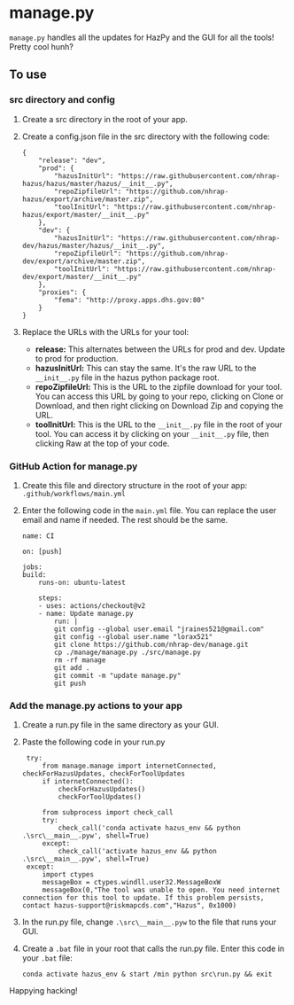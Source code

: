 # manage.py

`manage.py` handles all the updates for HazPy and the GUI for all the tools! Pretty cool hunh?

## To use

### src directory and config

1. Create a src directory in the root of your app.
2. Create a config.json file in the src directory with the following code:

   ```
   {
       "release": "dev",
       "prod": {
           "hazusInitUrl": "https://raw.githubusercontent.com/nhrap-hazus/hazus/master/hazus/__init__.py",
           "repoZipfileUrl": "https://github.com/nhrap-hazus/export/archive/master.zip",
           "toolInitUrl": "https://raw.githubusercontent.com/nhrap-hazus/export/master/__init__.py"
       },
       "dev": {
           "hazusInitUrl": "https://raw.githubusercontent.com/nhrap-dev/hazus/master/hazus/__init__.py",
           "repoZipfileUrl": "https://github.com/nhrap-dev/export/archive/master.zip",
           "toolInitUrl": "https://raw.githubusercontent.com/nhrap-dev/export/master/__init__.py"
       },
       "proxies": {
           "fema": "http://proxy.apps.dhs.gov:80"
       }
   }

   ```

3. Replace the URLs with the URLs for your tool:

   - **release:** This alternates between the URLs for prod and dev. Update to prod for production.
   - **hazusInitUrl:** This can stay the same. It's the raw URL to the `__init__.py` file in the hazus python package root.
   - **repoZipfileUrl:** This is the URL to the zipfile download for your tool. You can access this URL by going to your repo, clicking on Clone or Download, and then right clicking on Download Zip and copying the URL.
   - **toolInitUrl:** This is the URL to the `__init__.py` file in the root of your tool. You can access it by clicking on your `__init__.py` file, then clicking Raw at the top of your code.

### GitHub Action for manage.py

1. Create this file and directory structure in the root of your app: `.github/workflows/main.yml`
2. Enter the following code in the `main.yml` file. You can replace the user email and name if needed. The rest should be the same.

   ```
   name: CI

   on: [push]

   jobs:
   build:
       runs-on: ubuntu-latest

       steps:
       - uses: actions/checkout@v2
       - name: Update manage.py
           run: |
           git config --global user.email "jraines521@gmail.com"
           git config --global user.name "lorax521"
           git clone https://github.com/nhrap-dev/manage.git
           cp ./manage/manage.py ./src/manage.py
           rm -rf manage
           git add .
           git commit -m "update manage.py"
           git push

   ```

### Add the manage.py actions to your app

1. Create a run.py file in the same directory as your GUI.
2. Paste the following code in your run.py

   ```
    try:
        from manage.manage import internetConnected, checkForHazusUpdates, checkForToolUpdates
        if internetConnected():
            checkForHazusUpdates()
            checkForToolUpdates()

        from subprocess import check_call
        try:
            check_call('conda activate hazus_env && python .\src\__main__.pyw', shell=True)
        except:
            check_call('activate hazus_env && python .\src\__main__.pyw', shell=True)
    except:
        import ctypes
        messageBox = ctypes.windll.user32.MessageBoxW
        messageBox(0,"The tool was unable to open. You need internet connection for this tool to update. If this problem persists, contact hazus-support@riskmapcds.com","Hazus", 0x1000)
   ```

3. In the run.py file, change `.\src\__main__.pyw` to the file that runs your GUI.
4. Create a `.bat` file in your root that calls the run.py file. Enter this code in your `.bat` file:

   ```
   conda activate hazus_env & start /min python src\run.py && exit
   ```

Happying hacking!
